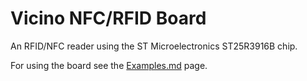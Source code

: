 # Vicino NFC/RFID Board

An RFID/NFC reader using the ST Microelectronics ST25R3916B chip.

For using the board see the [Examples.md](Examples.md) page.
